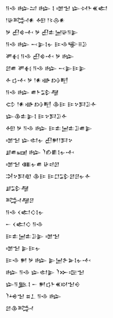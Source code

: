 <div class='block'>
<div class='line'>𒀀𒈾 𒈗𒁺 𒈗 𒋙 𒌝𒈠 𒇽𒀴𒈨𒌍𒅗</div>
<div class='line'>𒁹𒄩𒅋𒀭 𒅇 𒁹𒂟𒁲𒀭</div>
<div class='line'>𒃻 𒌷𒄵𒋾 𒃻 𒌷𒉺𒅁𒄩𒀀𒉌</div>
<div class='line'>𒀀𒈾 𒈗 𒁁𒉌𒋙𒉡 𒄿𒈾𒊍𒍝𒊒</div>
<div class='line'>𒂄𒈬 𒀀𒈾 𒌷𒄵𒋾 𒃻 𒈗</div>
<div class='line'>𒇻𒌑 𒂄𒈬 𒀀𒈾 𒈗 𒁁𒉌𒄿𒉌</div>
<div class='line'>𒅆𒌓𒋾 𒃻 𒁹𒀭𒀝𒋳𒋃</div>
<div class='line'>𒀀𒈾 𒈗 𒌑𒈨𒁉𒆷</div>
<div class='line'>𒌌 𒁹𒀭𒀝𒋳𒋃 𒆠𒄿 𒄿𒆳𒁕𒊒𒅆</div>
<div class='line'>𒇽𒆠𒉺𒉌𒋙 𒄿𒆳𒁕𒊒𒅆</div>
<div class='line'>𒅇 𒃻 𒀀𒈾 𒈗 𒄿𒉺𒅁𒉺𒊒𒌑𒉌</div>
<div class='line'>𒌝𒈠 𒇽𒊕𒉡 𒌷𒂍𒁹𒁕𒆳</div>
<div class='line'>𒋗𒌑𒍢 𒈗 𒇺𒁓𒀾𒋙𒉡𒋾</div>
<div class='line'>𒌝𒈠 𒈪𒉡𒌑 𒄩𒁀𒇻</div>
<div class='line'>𒋫𒆳𒁕𒊏 𒆠𒄿 𒄿𒆸𒁉𒇻𒆪𒉡𒅆</div>
<div class='line'>𒋗𒁉𒆷</div>
<div class='line'>𒅋𒆷𒆪</div>
<div class='line'>𒀀𒈾 𒌋𒅗𒄭𒋙𒉡</div>
<div class='line'>𒀸 𒌋𒅗𒄭 𒀀𒈾</div>
<div class='line'>𒄿𒉺𒅁𒉺𒊒𒉌 𒌝𒈠</div>
<div class='line'>𒌝𒈠 𒉌𒄿𒉡</div>
<div class='line'>𒄿𒈾 𒂍 𒃻 𒈗 𒉌𒅁𒉿𒅕𒋙𒉡𒋾</div>
<div class='line'>𒈗 𒀀𒈾 𒇽𒊕𒉌 𒇺𒁍𒉘𒈠</div>
<div class='line'>𒇽𒀀𒆥𒋙 𒀸 𒂍𒌓𒈨𒌍𒊭𒈠𒀪</div>
<div class='line'>𒇺𒆲𒈠 𒊺𒁇 𒀀𒈾 𒈗</div>
<div class='line'>𒇻𒆠𒅋</div>
</div>